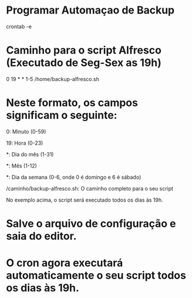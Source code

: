 # Programar Automaçao de Backup
crontab -e

# Caminho para o script Alfresco (Executado de Seg-Sex as 19h)
0 19 * * 1-5 /home/backup-alfresco.sh

# Neste formato, os campos significam o seguinte:

 0: Minuto (0-59)
 
 19: Hora (0-23)
 
 *: Dia do mês (1-31)
 
 *: Mês (1-12)
 
 *: Dia da semana (0-6, onde 0 é domingo e 6 é sábado)
 
 /caminho/backup-alfresco.sh: O caminho completo para o seu script
 
 No exemplo acima, o script será executado todos os dias às 19h.

# Salve o arquivo de configuração e saia do editor.

# O cron agora executará automaticamente o seu script todos os dias às 19h.
